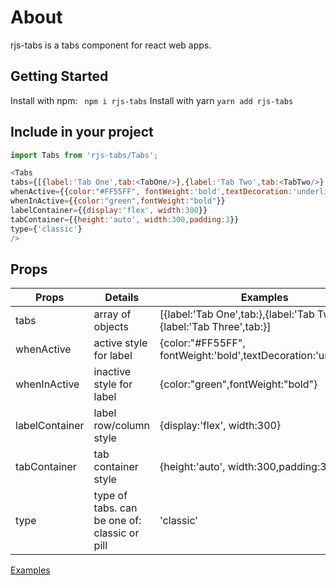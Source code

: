 # About
rjs-tabs is a tabs component for react web apps.


## Getting Started

Install with npm:
``` npm i rjs-tabs```
Install with yarn
```yarn add rjs-tabs```

## Include in your project
```javascript
import Tabs from 'rjs-tabs/Tabs';
```

```javascript
<Tabs
tabs={[{label:'Tab One',tab:<TabOne/>},{label:'Tab Two',tab:<TabTwo/>},{label:'Tab Three',tab:<TabThree/>}]}
whenActive={{color:"#FF55FF", fontWeight:'bold',textDecoration:'underline'}}
whenInActive={{color:"green",fontWeight:"bold"}}
labelContainer={{display:'flex', width:300}}
tabContainer={{height:'auto', width:300,padding:3}}
type={'classic'}
/>
```

## Props
Props | Details  |  Examples
-------------------- | ------------------------- | ----------------------------------------
tabs| array of objects |  [{label:'Tab One',tab:<TabOne/>},{label:'Tab Two',tab:<TabTwo/>},{label:'Tab Three',tab:<TabThree/>}]
whenActive | active style for label | {color:"#FF55FF", fontWeight:'bold',textDecoration:'underline'}
whenInActive | inactive style for label | {color:"green",fontWeight:"bold"}
labelContainer | label row/column style| {display:'flex', width:300}
tabContainer | tab container style |{height:'auto', width:300,padding:3}
type |type of tabs. can be one of: classic or pill |'classic'

[Examples](https://fsdev.studio)
